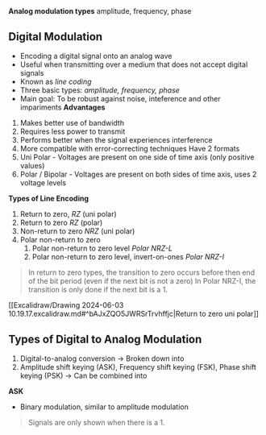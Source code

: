## 
**Analog modulation types**
amplitude, frequency, phase

## Digital Modulation
- Encoding a digital signal onto an analog wave
- Useful when transmitting over a medium that does not accept digital signals
- Known as *line coding*
- Three basic types: *amplitude, frequency, phase*
- Main goal: To be robust against noise, inteference and other impariments
**Advantages**
1. Makes better use of bandwidth
2. Requires less power to transmit
3. Performs better when the signal experiences interference
4. More compatible with error-correcting techniques
Have 2 formats
1. Uni Polar - Voltages are present on one side of time axis (only positive values)
2. Polar / Bipolar - Voltages are present on both sides of time axis, uses 2 voltage levels

**Types of Line Encoding**
1. Return to zero, *RZ* (uni polar)
2. Return to zero *RZ* (polar)
3. Non-return to zero *NRZ* (uni polar)
4. Polar non-return to zero 
	1. Polar non-return to zero level *Polar NRZ-L*
	2. Polar non-return to zero level, invert-on-ones *Polar NRZ-I* 
> In return to zero types, the transition to zero occurs before then end of the bit period (even if the next bit is not a zero)
> In Polar NRZ-I, the transition is only done if the next bit is a 1.

[[Excalidraw/Drawing 2024-06-03 10.19.17.excalidraw.md#^bAJxZQO5JWRSrTrvhffjc|Return to zero uni polar]]

## Types of Digital to Analog Modulation
1. Digital-to-analog conversion -> Broken down into
2. Amplitude shift keying (ASK), Frequency shift keying (FSK), Phase shift keying (PSK) -> Can be combined into

**ASK**
- Binary modulation, similar to amplitude modulation
> Signals are only shown when there is a 1.


